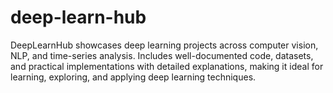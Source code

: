 # deep-learn-hub
DeepLearnHub showcases deep learning projects across computer vision, NLP, and time-series analysis. Includes well-documented code, datasets, and practical implementations with detailed explanations, making it ideal for learning, exploring, and applying deep learning techniques.
